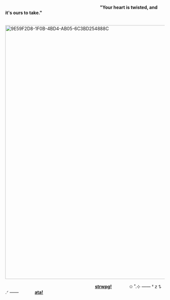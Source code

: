 &nbsp;&nbsp;&nbsp;&nbsp;&nbsp;&nbsp;&nbsp;&nbsp;&nbsp;&nbsp;&nbsp;&nbsp;&nbsp;&nbsp;&nbsp;&nbsp;&nbsp;&nbsp;&nbsp;&nbsp;&nbsp;&nbsp;&nbsp;&nbsp;&nbsp;&nbsp;&nbsp;&nbsp;&nbsp;&nbsp;&nbsp;&nbsp;&nbsp;&nbsp;&nbsp;&nbsp;&nbsp;&nbsp;&nbsp;&nbsp;&nbsp;&nbsp;&nbsp;&nbsp;&nbsp;&nbsp;&nbsp;&nbsp;&nbsp;&nbsp;&nbsp;&nbsp;&nbsp;&nbsp;&nbsp;&nbsp;&nbsp;&nbsp;&nbsp;
&nbsp;&nbsp;&nbsp;&nbsp;&nbsp;&nbsp;&nbsp;&nbsp;&nbsp;&nbsp;&nbsp;&nbsp;&nbsp;&nbsp;&nbsp; **"Your heart is twisted, and it's ours to take."**

&nbsp;&nbsp;&nbsp;&nbsp;&nbsp;&nbsp;&nbsp;&nbsp;&nbsp;&nbsp;&nbsp;&nbsp;&nbsp;&nbsp;&nbsp;&nbsp;&nbsp;&nbsp;&nbsp;&nbsp;&nbsp;&nbsp;&nbsp;&nbsp;&nbsp;&nbsp;&nbsp;&nbsp;&nbsp;&nbsp;&nbsp;<img src="https://github.com/user-attachments/assets/54c3f3d0-4476-41c9-bf3e-7345458eebe8" alt="9E59F2D8-1F0B-4BD4-AB05-6C3BD254888C" width="700" height="800">





&nbsp;&nbsp;&nbsp;&nbsp;&nbsp;&nbsp;&nbsp;&nbsp;&nbsp;&nbsp;&nbsp;&nbsp;&nbsp;&nbsp;&nbsp;&nbsp;&nbsp;&nbsp;&nbsp;&nbsp;&nbsp;&nbsp;&nbsp;&nbsp;&nbsp;&nbsp;&nbsp;&nbsp;&nbsp;&nbsp;&nbsp;&nbsp;&nbsp;&nbsp;&nbsp;&nbsp;&nbsp;&nbsp;&nbsp;&nbsp;&nbsp;&nbsp;&nbsp;&nbsp;&nbsp;&nbsp;&nbsp;&nbsp;&nbsp;&nbsp;&nbsp;&nbsp;&nbsp;&nbsp;&nbsp;&nbsp;&nbsp;&nbsp;&nbsp;&nbsp;&nbsp;&nbsp;&nbsp;&nbsp;&nbsp;&nbsp;&nbsp;&nbsp;&nbsp;&nbsp;&nbsp; **[strwpg!](https://lucidial.straw.page)** &nbsp;&nbsp;&nbsp;&nbsp;&nbsp;&nbsp;&nbsp;&nbsp;&nbsp;&nbsp;&nbsp;&nbsp; ✩ ˚.⊹ ——  ᶻ 𝗓 𐰁 .ᐟ ——&nbsp;&nbsp;&nbsp;&nbsp;&nbsp;&nbsp;&nbsp;&nbsp;&nbsp;&nbsp;&nbsp;&nbsp; **[ata!](https://d1ael.atabook.org/)** 
<!--
**d1ael/d1ael** is a ✨ _special_ ✨ repository because its `README.md` (this file) appears on your GitHub profile.

Here are some ideas to get you started:

- 🔭 I’m currently working on ...
- 🌱 I’m currently learning ...
- 👯 I’m looking to collaborate on ...
- 🤔 I’m looking for help with ...
- 💬 Ask me about ...
- 📫 How to reach me: ...
- 😄 Pronouns: ...
- ⚡ Fun fact: ...
-->
